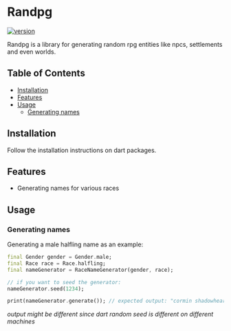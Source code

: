 # Randpg <!-- omit in toc -->

[![version](https://img.shields.io/badge/version-0.1.1-green.svg)](https://semver.org)

Randpg is a library for generating random rpg entities like npcs, settlements and even worlds.

## Table of Contents <!-- omit in toc -->

- [Installation](#installation)
- [Features](#features)
- [Usage](#usage)
  - [Generating names](#generating-names)

## Installation

Follow the installation instructions on dart packages.

## Features

* Generating names for various races

## Usage

### Generating names

Generating a male halfling name as an example:

```dart
final Gender gender = Gender.male; 
final Race race = Race.halfling; 
final nameGenerator = RaceNameGenerator(gender, race);

// if you want to seed the generator:
nameGenerator.seed(1234);

print(nameGenerator.generate()); // expected output: "cormin shadowheart"
```
*output might be different since dart random seed is different on different machines* 